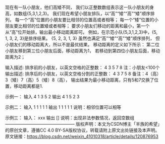 现在有一队小朋友，他们高矮不同，
我们以正整数数组表示这一队小朋友的身高，如数组{5,3,1,2,3}。
我们现在希望小朋友排队，以“高”“矮”“高”“矮”顺序排列，
每一个“高”位置的小朋友要比相邻的位置高或者相等；
每一个“矮”位置的小朋友要比相邻的位置矮或者相等；
要求小朋友们移动的距离和最小，第一个从“高”位开始排，输出最小移动距离即可。
例如，在示范小队{5,3,1,2,3}中，{5, 1, 3, 2, 3}是排序结果。
{5, 2, 3, 1, 3} 虽然也满足“高”“矮”“高”“矮”顺序排列，
但小朋友们的移动距离大，所以不是最优结果。
移动距离的定义如下所示：
第二位小朋友移到第三位小朋友后面，移动距离为1，
若移动到第四位小朋友后面，移动距离为2；

输入描述:
排序前的小朋友，以英文空格的正整数：
4 3 5 7 8
注：小朋友<100个
输出描述:
排序后的小朋友，以英文空格分割的正整数：
4 3 7 5 8
备注：4（高）3（矮）7（高）5（矮）8（高），
输出结果为最小移动距离，只有5和7交换了位置，移动距离都是1.

示例一：
输入
4 1 3 5 2
输出
4 1 5 2 3

示例二：
输入
1 1 1 1 1
输出
1 1 1 1 1
说明：相邻位置可以相等

示例三：
输入：
xxx
输出
[]
说明：出现非法参数情况，返回空数组
————————————————
版权声明：本文为CSDN博主「羊族的希望」的原创文章，遵循CC 4.0 BY-SA版权协议，转载请附上原文出处链接及本声明。
原文链接：https://blog.csdn.net/weixin_41010318/article/details/120876953